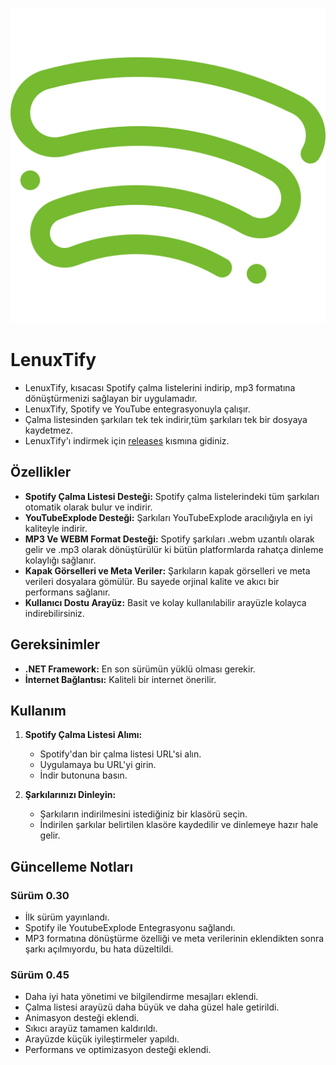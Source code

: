 ![Proje Logosu](./assets/music.png)
# LenuxTify
- LenuxTify, kısacası Spotify çalma listelerini indirip, mp3 formatına dönüştürmenizi sağlayan bir uygulamadır.
- LenuxTify, Spotify ve YouTube entegrasyonuyla çalışır.
- Çalma listesinden şarkıları tek tek indirir,tüm şarkıları tek bir dosyaya kaydetmez.
- LenuxTify'ı indirmek için [releases](https://github.com/razzy-code/LenuxTify/releases/tag/music) kısmına gidiniz.

## Özellikler

- **Spotify Çalma Listesi Desteği:** Spotify çalma listelerindeki tüm şarkıları otomatik olarak bulur ve indirir.
- **YouTubeExplode Desteği:** Şarkıları YouTubeExplode aracılığıyla en iyi kaliteyle indirir.
- **MP3 Ve WEBM Format Desteği:** Spotify şarkıları .webm uzantılı olarak gelir ve .mp3 olarak dönüştürülür ki bütün platformlarda rahatça dinleme kolaylığı sağlanır.
- **Kapak Görselleri ve Meta Veriler:** Şarkıların kapak görselleri ve meta verileri dosyalara gömülür. Bu sayede orjinal kalite ve akıcı bir performans sağlanır.
- **Kullanıcı Dostu Arayüz:** Basit ve kolay kullanılabilir arayüzle kolayca indirebilirsiniz.

## Gereksinimler

- **.NET Framework:** En son sürümün yüklü olması gerekir.
- **İnternet Bağlantısı:** Kaliteli bir internet önerilir.

## Kullanım

1. **Spotify Çalma Listesi Alımı:**
   - Spotify'dan bir çalma listesi URL'si alın.
   - Uygulamaya bu URL'yi girin.
   - İndir butonuna basın. 

2. **Şarkılarınızı Dinleyin:**
   - Şarkıların indirilmesini istediğiniz bir klasörü seçin.
   - İndirilen şarkılar belirtilen klasöre kaydedilir ve dinlemeye hazır hale gelir.

## Güncelleme Notları

### Sürüm 0.30
- İlk sürüm yayınlandı.
- Spotify ile YoutubeExplode Entegrasyonu sağlandı.
- MP3 formatına dönüştürme özelliği ve meta verilerinin eklendikten sonra şarkı açılmıyordu, bu hata düzeltildi.

### Sürüm 0.45
- Daha iyi hata yönetimi ve bilgilendirme mesajları eklendi.
- Çalma listesi arayüzü daha büyük ve daha güzel hale getirildi.
- Animasyon desteği eklendi.
- Sıkıcı arayüz tamamen kaldırıldı.
- Arayüzde küçük iyileştirmeler yapıldı.
- Performans ve optimizasyon desteği eklendi.
